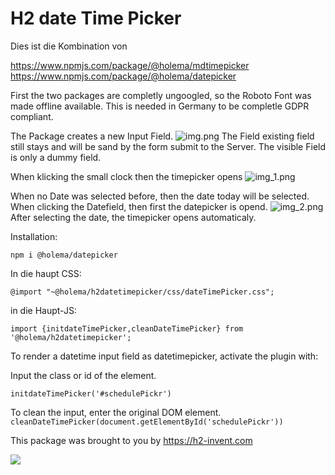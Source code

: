 # H2 date Time Picker
Dies ist die Kombination von

https://www.npmjs.com/package/@holema/mdtimepicker
https://www.npmjs.com/package/@holema/datepicker

First the two packages are completly ungoogled, so the Roboto Font was made offline available.
This is needed in Germany to be completle GDPR compliant.

The Package creates a new Input Field.
![img.png](https://imgur.com/ydE1plD.png)
The Field existing field still stays and will be sand by the form submit to the Server.
The visible Field is only a dummy field.

When klicking the small clock then the timepicker opens
![img_1.png](https://imgur.com/mswlHZH.png)

When no Date was selected before, then the date today will be selected.
When clicking the Datefield, then first the datepicker is opend.
![img_2.png](https://imgur.com/jXaIpPj.png)
After selecting the date, the timepicker opens automaticaly.


Installation:

`npm i @holema/datepicker`

In die haupt CSS:

`@import "~@holema/h2datetimepicker/css/dateTimePicker.css";`

in die Haupt-JS:

`import {initdateTimePicker,cleanDateTimePicker} from '@holema/h2datetimepicker';`

To render a datetime input field as datetimepicker, activate the plugin with:

Input the class or id of the element.

`initdateTimePicker('#schedulePickr')`

To clean the input, enter the original DOM element.
`cleanDateTimePicker(document.getElementById('schedulePickr'))`

This package was brought to you by https://h2-invent.com

![](https://imgur.com/LxTvCbV.png)